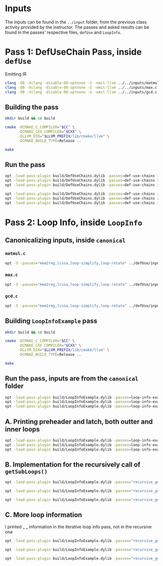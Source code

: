 # Inputs
The inputs can be found in the `../input` folder, from the previous class activity provided by the instructor. The passes and asked results can be found in the passes' respective files, `defUse` and `LoopInfo`. 

# Pass 1: DefUseChain Pass, inside `defUse`
Emitting IR 
```bash 
clang -O0 -Xclang -disable-O0-optnone -S -emit-llvm ../../inputs/matmul.c -o inputIR/matmul.ll
clang -O0 -Xclang -disable-O0-optnone -S -emit-llvm ../../inputs/max.c -o inputIR/max.ll
clang -O0 -Xclang -disable-O0-optnone -S -emit-llvm ../../inputs/gcd.c -o inputIR/gcd.ll
```
## Building the pass 
```bash
mkdir build && cd build 
```

```bash
cmake -DCMAKE_C_COMPILER="$CC" \
      -DCMAKE_CXX_COMPILER="$CXX" \
      -DLLVM_DIR="$LLVM_PREFIX/lib/cmake/llvm" \
      -DCMAKE_BUILD_TYPE=Release ..
```
```bash 
make 
```

## Run the pass 
```bash 
opt -load-pass-plugin build/DefUseChains.dylib -passes=def-use-chains inputIR/matmul.ll -disable-output
opt -load-pass-plugin build/DefUseChains.dylib -passes=def-use-chains inputIR/max.ll -disable-output
opt -load-pass-plugin build/DefUseChains.dylib -passes=def-use-chains inputIR/gcd.ll -disable-output
```

 ```bash 
 opt -load-pass-plugin build/DefUseChains.dylib -passes=def-use-chains inputIR/matmul.ll -disable-output 2>&1 | tee output/defuse_matmul.log
 opt -load-pass-plugin build/DefUseChains.dylib -passes=def-use-chains inputIR/max.ll -disable-output 2>&1 | tee output/defuse_max.log
 opt -load-pass-plugin build/DefUseChains.dylib -passes=def-use-chains inputIR/gcd.ll -disable-output 2>&1 | tee output/defuse_gcd.log
```

# Pass 2: Loop Info, inside `LoopInfo`

## Canonicalizing inputs, inside `canonical`

### `matmul.c`
```bash
opt -S -passes="mem2reg,lcssa,loop-simplify,loop-rotate" ../defUse/inputIR/matmul.ll -o canonical/matmul_canonical.ll
```

### `max.c`
```bash
opt -S -passes="mem2reg,lcssa,loop-simplify,loop-rotate" ../defUse/inputIR/max.ll -o canonical/max_canonical.ll
```

### `gcd.c`
```bash
opt -S -passes="mem2reg,lcssa,loop-simplify,loop-rotate" ../defUse/inputIR/gcd.ll -o canonical/gcd_canonical.ll
```

## Building `LoopInfoExample` pass 
```bash
mkdir build && cd build 
```

```bash
cmake -DCMAKE_C_COMPILER="$CC" \
      -DCMAKE_CXX_COMPILER="$CXX" \
      -DLLVM_DIR="$LLVM_PREFIX/lib/cmake/llvm" \
      -DCMAKE_BUILD_TYPE=Release ..
```
```bash 
make 
```

## Run the pass, inputs are from the `canonical` folder
```bash 
opt -load-pass-plugin build/LoopInfoExample.dylib -passes=loop-info-example canonical/matmul_canonical.ll -disable-output
opt -load-pass-plugin build/LoopInfoExample.dylib -passes=loop-info-example canonical/max_canonical.ll -disable-output
opt -load-pass-plugin build/LoopInfoExample.dylib -passes=loop-info-example canonical/gcd_canonical.ll -disable-output
```


## A. Printing preheader and latch, both outter and inner loops 
 ```bash 
 opt -load-pass-plugin build/LoopInfoExample.dylib -passes=loop-info-example canonical/matmul_canonical.ll -disable-output 
 opt -load-pass-plugin build/LoopInfoExample.dylib -passes=loop-info-example canonical/max_canonical.ll -disable-output 
 opt -load-pass-plugin build/LoopInfoExample.dylib -passes=loop-info-example canonical/gcd_canonical.ll -disable-output 
```


## B. Implementation for the recursively call of `getSubLoops()`
```bash 
opt -load-pass-plugin build/LoopInfoExample.dylib -passes="recursive_getSubLoop" canonical/matmul_canonical.ll -disable-output 
```
```bash
opt -load-pass-plugin build/LoopInfoExample.dylib -passes="recursive_getSubLoop" canonical/max_canonical.ll -disable-output 
```
```bash
opt -load-pass-plugin build/LoopInfoExample.dylib -passes="recursive_getSubLoop" canonical/gcd_canonical.ll -disable-output 
```

## C. More loop information

I printed _ _ information in the iterative loop info pass, not in the recursive one 

```bash 
opt -load-pass-plugin build/LoopInfoExample.dylib -passes="recursive_getSubLoop" canonical/matmul_canonical.ll -disable-output 
```
```bash
opt -load-pass-plugin build/LoopInfoExample.dylib -passes="recursive_getSubLoop" canonical/max_canonical.ll -disable-output 
```
```bash
opt -load-pass-plugin build/LoopInfoExample.dylib -passes="recursive_getSubLoop" canonical/gcd_canonical.ll -disable-output 
```
